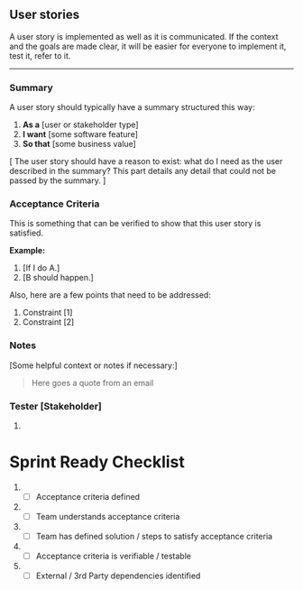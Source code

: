 ## User stories

A user story is implemented as well as it is communicated.
If the context and the goals are made clear, it will be easier for everyone to implement it, test it, refer to it.

---
### Summary

A user story should typically have a summary structured this way:

1. **As a** [user or stakeholder type]
2. **I want** [some software feature]
3. **So that** [some business value] 


[
The user story should have a reason to exist: what do I need as the user described in the summary?
This part details any detail that could not be passed by the summary.
]

### Acceptance Criteria

This is something that can be verified to show that this user story is satisfied. 

**Example:**

1. [If I do A.]
1. [B should happen.]

Also, here are a few points that need to be addressed:

1. Constraint [1]
2. Constraint [2]


### Notes

[Some helpful context or  notes if necessary:]

> Here goes a quote from an email

### Tester [Stakeholder]

1. 

# Sprint Ready Checklist 
1. - [ ] Acceptance criteria defined 
2. - [ ] Team understands acceptance criteria 
3. - [ ] Team has defined solution / steps to satisfy acceptance criteria 
4. - [ ] Acceptance criteria is verifiable / testable 
5. - [ ] External / 3rd Party dependencies identified 
